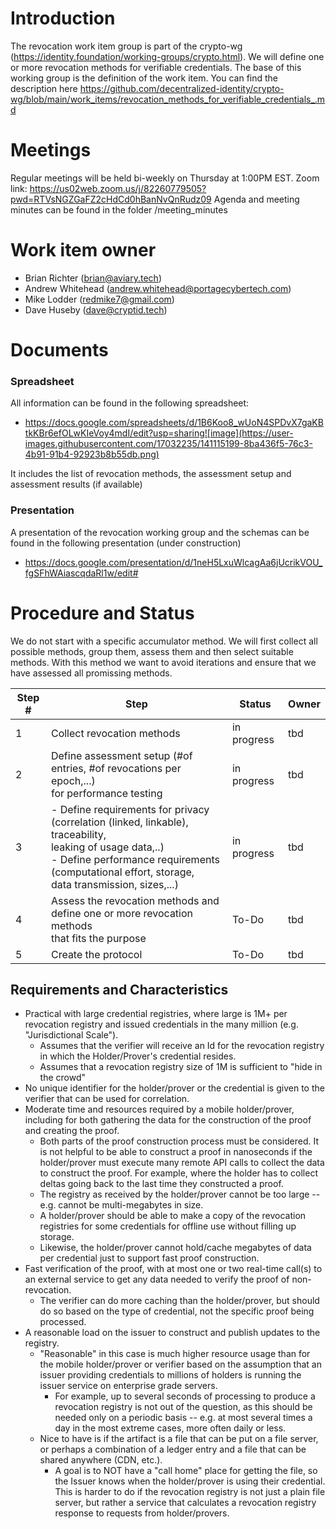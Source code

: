 # Introduction

The revocation work item group is part of the crypto-wg (https://identity.foundation/working-groups/crypto.html).
We will define one or more revocation methods for verifiable credentials.
The base of this working group is the definition of the work item. You can find the description here https://github.com/decentralized-identity/crypto-wg/blob/main/work_items/revocation_methods_for_verifiable_credentials_.md

# Meetings

Regular meetings will be held bi-weekly on Thursday at 1:00PM EST.
Zoom link: https://us02web.zoom.us/j/82260779505?pwd=RTVsNGZGaFZ2cHdCd0hBanNvQnRudz09
Agenda and meeting minutes can be found in the folder /meeting_minutes

# Work item owner

- Brian Richter (brian@aviary.tech)
- Andrew Whitehead (andrew.whitehead@portagecybertech.com)
- Mike Lodder (redmike7@gmail.com)
- Dave Huseby (dave@cryptid.tech)

# Documents

### Spreadsheet

All information can be found in the following spreadsheet:

- https://docs.google.com/spreadsheets/d/1B6Koo8_wUoN4SPDvX7gaKBtkKBr6efOLwKIeVoy4mdI/edit?usp=sharing![image](https://user-images.githubusercontent.com/17032235/141115199-8ba436f5-76c3-4b91-91b4-92923b8b55db.png)

It includes the list of revocation methods, the assessment setup and assessment results (if available)

### Presentation

A presentation of the revocation working group and the schemas can be found in the following presentation (under construction)

- https://docs.google.com/presentation/d/1neH5LxuWlcagAa6jUcrikVOU_fgSFhWAiascqdaRl1w/edit#

# Procedure and Status

We do not start with a specific accumulator method. We will first collect all possible methods, group them, assess them and then select suitable methods.
With this method we want to avoid iterations and ensure that we have assessed all promissing methods.

| Step # | Step                                                                                                                                                                                                                      | Status      | Owner |
| ------ | ------------------------------------------------------------------------------------------------------------------------------------------------------------------------------------------------------------------------- | ----------- | ----- |
| 1      | Collect revocation methods                                                                                                                                                                                                | in progress | tbd   |
| 2      | Define assessment setup (#of entries, #of revocations per epoch,...)<br />for performance testing                                                                                                                         | in progress | tbd   |
| 3      | - Define requirements for privacy (correlation (linked, linkable), traceability,<br />leaking of usage data,..)<br />- Define performance requirements (computational effort, storage,<br />data transmission, sizes,...) | in progress | tbd   |
| 4      | Assess the revocation methods and define one or more revocation methods<br />that fits the purpose                                                                                                                        | To-Do       | tbd   |
| 5      | Create the protocol                                                                                                                                                                                                       | To-Do       | tbd   |

## Requirements and Characteristics

- Practical with large credential registries, where large is 1M+ per revocation registry and issued credentials in the many million (e.g. "Jurisdictional Scale").
  - Assumes that the verifier will receive an Id for the revocation registry in which the Holder/Prover's credential resides.
  - Assumes that a revocation registry size of 1M is sufficient to "hide in the crowd"
- No unique identifier for the holder/prover or the credential is given to the verifier that can be used for correlation.
- Moderate time and resources required by a mobile holder/prover, including for both gathering the data for the construction of the proof and creating the proof.
  - Both parts of the proof construction process must be considered. It is not helpful to be able to construct a proof in nanoseconds if the holder/prover must execute many remote API calls to collect the data to construct the proof. For example, where the holder has to collect deltas going back to the last time they constructed a proof.
  - The registry as received by the holder/prover cannot be too large -- e.g. cannot be multi-megabytes in size.
  - A holder/prover should be able to make a copy of the revocation registries for some credentials for offline use without filling up storage.
  - Likewise, the holder/prover cannot hold/cache megabytes of data per credential just to support fast proof construction.
- Fast verification of the proof, with at most one or two real-time call(s) to an external service to get any data needed to verify the proof of non-revocation.
  - The verifier can do more caching than the holder/prover, but should do so based on the type of credential, not the specific proof being processed.
- A reasonable load on the issuer to construct and publish updates to the registry.
  - "Reasonable" in this case is much higher resource usage than for the mobile holder/prover or verifier based on the assumption that an issuer providing credentials to millions of holders is running the issuer service on enterprise grade servers.
    - For example, up to several seconds of processing to produce a revocation registry is not out of the question, as this should be needed only on a periodic basis -- e.g. at most several times a day in the most extreme cases, more often daily or less.
  - Nice to have is if the artifact is a file that can be put on a file server, or perhaps a combination of a ledger entry and a file that can be shared anywhere (CDN, etc.).
    - A goal is to NOT have a "call home" place for getting the file, so the Issuer knows when the holder/prover is using their credential. This is harder to do if the revocation registry is not just a plain file server, but rather a service that calculates a revocation registry response to requests from holder/provers.
